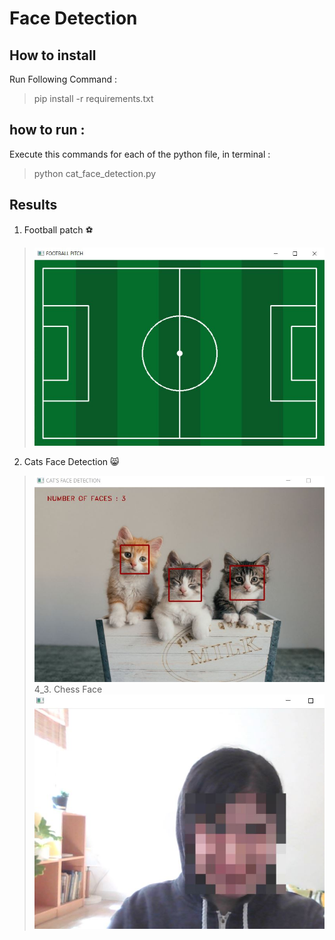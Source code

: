 # Face Detection 

## How to install 
Run Following Command :
> pip install -r requirements.txt 
## how to run :
Execute this commands for each of the python file, in terminal :
> python cat_face_detection.py 
## Results 
1. Football patch ⚽
> ![image](https://github.com/kiana-jahanshid/Image-Processing/blob/main/Assignment_28/outputs/football_pitch.JPG)
2. Cats Face Detection 😸
> ![image](https://github.com/kiana-jahanshid/Image-Processing/blob/main/Assignment_28/outputs/cats.JPG)
4_3. Chess Face 
> ![image](https://github.com/kiana-jahanshid/Image-Processing/blob/main/Assignment_28/outputs/4_3_chess.JPG) 
>
